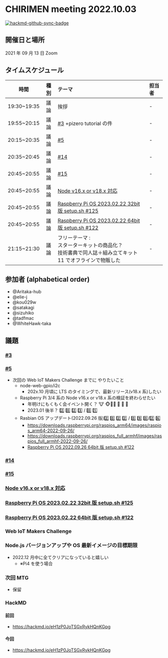 # CHIRIMEN meeting 2022.10.03

[![hackmd-github-sync-badge](https://hackmd.io/-O2Gu3BbQhOz8nF-AOk4Ng/badge)](https://hackmd.io/-O2Gu3BbQhOz8nF-AOk4Ng)

## 開催日と場所

2021 年 09 月 13 日 Zoom

## タイムスケジュール

|    時間     | 種別 | テーマ                                                                                                         | 担当者 |
| :---------: | :--: | :------------------------------------------------------------------------------------------------------------- | :----- |
| 19:30~19:35 | 議論 | 挨拶                                                                                                           | -      |
| 19:55~20:15 | 議論 | [#3](https://github.com/chirimen-oh/meeting/issues/3) +pizero tutorial の件                                    | -      |
| 20:15~20:35 | 議論 | [#5](https://github.com/chirimen-oh/meeting/issues/5)                                                          | -      |
| 20:35~20:45 | 議論 | [#14](https://github.com/chirimen-oh/meeting/issues/14)                                                        | -      |
| 20:45~20:55 | 議論 | [#15](https://github.com/chirimen-oh/meeting/issues/15)                                                        | -      |
| 20:45~20:55 | 議論 | [Node v16.x or v18.x 対応](https://github.com/chirimen-oh/chirimen/issues/121)                                 | -      |
| 20:45~20:55 | 議論 | [Raspberry Pi OS 2023.02.22 32bit 版 setup.sh #125](https://github.com/chirimen-oh/chirimen/issues/125)        | -      |
| 20:45~20:55 | 議論 | [Raspberry Pi OS 2023.02.22 64bit 版 setup.sh #122](https://github.com/chirimen-oh/chirimen/issues/122)        | -      |
| 21:15~21:30 | 議論 | フリーテーマ :<br> スターターキットの商品化？<br>技術書典で同人誌＋組み立てキット<br>11 でオフラインで物販した | -      |

## 参加者 (alphabetical order)

- @Aritaka-hub
- @elie-j
- @kou029w
- @satakagi
- @sizuhiko
- @tadfmac
- @WhiteHawk-taka

## 議題

### [#3](https://github.com/chirimen-oh/meeting/issues/3)

### [#5](https://github.com/chirimen-oh/meeting/issues/5)

- 次回の Web IoT Makers Challenge までに やりたいこと
  - node-web-gpio/i2c
    - 202x.10 月頃に LTS のタイミングで、最新リリース(v18.x 系)したい
  - Raspberry Pi 3/4 系の Node v16.x or v18.x 系の検証を終わらせたい
    - 年明けにもくもく会イベント開く？ :cow: :monkey_face::8ball::meat_on_bone: :panda_face: :cake: :tropical_drink:
    - 2023.01 後半？ :two: :zero: :two: :three: / :zero: :one:
  - Rasbian OS アップデート(2022.09.26 版):two: :zero: :two: :two: / :zero: :nine: :zero:/:two: :six:
    - https://downloads.raspberrypi.org/raspios_arm64/images/raspios_arm64-2022-09-26/
    - https://downloads.raspberrypi.org/raspios_full_armhf/images/raspios_full_armhf-2022-09-26/
    - [Raspberry Pi OS 2022.09.26 64bit 版 setup.sh #122](https://github.com/chirimen-oh/chirimen/issues/122)

### [#14](https://github.com/chirimen-oh/meeting/issues/14)

### [#15](https://github.com/chirimen-oh/meeting/issues/15)

### [Node v16.x or v18.x 対応](https://github.com/chirimen-oh/chirimen/issues/121)

### [Raspberry Pi OS 2023.02.22 32bit 版 setup.sh #125](https://github.com/chirimen-oh/chirimen/issues/125)

### [Raspberry Pi OS 2023.02.22 64bit 版 setup.sh #122](https://github.com/chirimen-oh/chirimen/issues/122)

### Web IoT Makers Challenge

### Node.js バージョンアップや OS 最新イメージの目標期限

- 2022.12 月中に全てクリアになっていると嬉しい
  - ※Pi4 を使う場合

### 次回 MTG

- 保留

### HackMD

#### 前回

- https://hackmd.io/eH1zP0JoTSGxRykHQnKGpg

#### 今回

- https://hackmd.io/eH1zP0JoTSGxRykHQnKGpg
